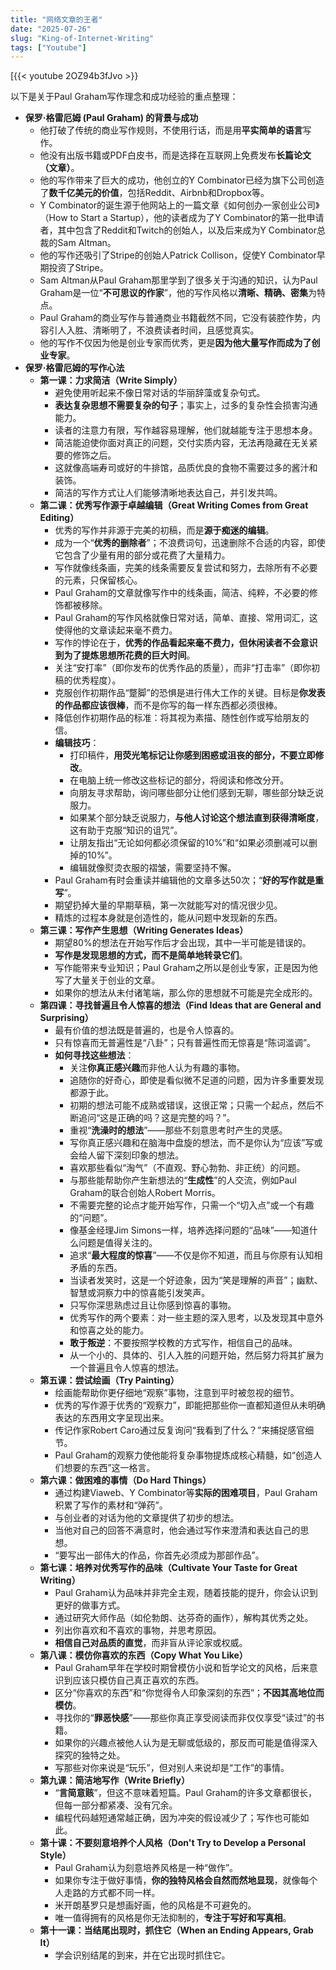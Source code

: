```yaml
---
title: "网络文章的王者"
date: "2025-07-26"
slug: "King-of-Internet-Writing"
tags: ["Youtube"]
---
```

[{{< youtube 2OZ94b3fJvo >}}


以下是关于Paul Graham写作理念和成功经验的重点整理：

- **保罗·格雷厄姆 (Paul Graham) 的背景与成功**
	- 他打破了传统的商业写作规则，不使用行话，而是用**平实简单的语言**写作。
	- 他没有出版书籍或PDF白皮书，而是选择在互联网上免费发布**长篇论文（文章）**。
	- 他的写作带来了巨大的成功，他创立的Y Combinator已经为旗下公司创造了**数千亿美元的价值**，包括Reddit、Airbnb和Dropbox等。
	- Y Combinator的诞生源于他网站上的一篇文章《如何创办一家创业公司》（How to Start a Startup），他的读者成为了Y Combinator的第一批申请者，其中包含了Reddit和Twitch的创始人，以及后来成为Y Combinator总裁的Sam Altman。
	- 他的写作还吸引了Stripe的创始人Patrick Collison，促使Y Combinator早期投资了Stripe。
	- Sam Altman从Paul Graham那里学到了很多关于沟通的知识，认为Paul Graham是一位“**不可思议的作家**”，他的写作风格以**清晰、精确、密集**为特点。
	- Paul Graham的商业写作与普通商业书籍截然不同，它没有装腔作势，内容引人入胜、清晰明了，不浪费读者时间，且感觉真实。
	- 他的写作不仅因为他是创业专家而优秀，更是**因为他大量写作而成为了创业专家**。
- **保罗·格雷厄姆的写作心法**
	- **第一课：力求简洁（Write Simply）**
		- 避免使用听起来不像日常对话的华丽辞藻或复杂句式。
		- **表达复杂思想不需要复杂的句子**；事实上，过多的复杂性会损害沟通能力。
		- 读者的注意力有限，写作越容易理解，他们就越能专注于思想本身。
		- 简洁能迫使你面对真正的问题，交付实质内容，无法再隐藏在无关紧要的修饰之后。
		- 这就像高端寿司或好的牛排馆，品质优良的食物不需要过多的酱汁和装饰。
		- 简洁的写作方式让人们能够清晰地表达自己，并引发共鸣。
	- **第二课：优秀写作源于卓越编辑（Great Writing Comes from Great Editing）**
		- 优秀的写作并非源于完美的初稿，而是**源于痴迷的编辑**。
		- 成为一个“**优秀的删除者**”；不浪费词句，迅速删除不合适的内容，即使它包含了少量有用的部分或花费了大量精力。
		- 写作就像线条画，完美的线条需要反复尝试和努力，去除所有不必要的元素，只保留核心。
		- Paul Graham的文章就像写作中的线条画，简洁、纯粹，不必要的修饰都被移除。
		- Paul Graham的写作风格就像日常对话，简单、直接、常用词汇，这使得他的文章读起来毫不费力。
		- 写作的悖论在于，**优秀的作品看起来毫不费力，但休闲读者不会意识到为了提炼思想所花费的巨大时间**。
		- 关注“安打率”（即你发布的优秀作品的质量），而非“打击率”（即你初稿的优秀程度）。
		- 克服创作初期作品“蹩脚”的恐惧是进行伟大工作的关键。目标是**你发表的作品都应该很棒**，而不是你写的每一样东西都必须很棒。
		- 降低创作初期作品的标准：将其视为素描、随性创作或写给朋友的信。
		- **编辑技巧**：
			- 打印稿件，**用荧光笔标记让你感到困惑或沮丧的部分，不要立即修改**。
			- 在电脑上统一修改这些标记的部分，将阅读和修改分开。
			- 向朋友寻求帮助，询问哪些部分让他们感到无聊，哪些部分缺乏说服力。
			- 如果某个部分缺乏说服力，**与他人讨论这个想法直到获得清晰度**，这有助于克服“知识的诅咒”。
			- 让朋友指出“无论如何都必须保留的10%”和“如果必须删减可以删掉的10%”。
			- 编辑就像熨烫衣服的褶皱，需要坚持不懈。
		- Paul Graham有时会重读并编辑他的文章多达50次；“**好的写作就是重写**”。
		- 期望扔掉大量的早期草稿，第一次就能写对的情况很少见。
		- 精炼的过程本身就是创造性的，能从问题中发现新的东西。
	- **第三课：写作产生思想（Writing Generates Ideas）**
		- 期望80%的想法在开始写作后才会出现，其中一半可能是错误的。
		- **写作是发现思想的方式，而不是简单地转录它们**。
		- 写作能带来专业知识；Paul Graham之所以是创业专家，正是因为他写了大量关于创业的文章。
		- 如果你的想法从未付诸笔端，那么你的思想就不可能是完全成形的。
	- **第四课：寻找普遍且令人惊喜的想法（Find Ideas that are General and Surprising）**
		- 最有价值的想法既是普遍的，也是令人惊喜的。
		- 只有惊喜而无普遍性是“八卦”；只有普遍性而无惊喜是“陈词滥调”。
		- **如何寻找这些想法**：
			- 关注**你真正感兴趣**而非他人认为有趣的事物。
			- 追随你的好奇心，即使是看似微不足道的问题，因为许多重要发现都源于此。
			- 初期的想法可能不成熟或错误，这很正常；只需一个起点，然后不断追问“这是正确的吗？这是完整的吗？”。
			- 重视“**洗澡时的想法**”——那些不刻意思考时产生的灵感。
			- 写你真正感兴趣和在脑海中盘旋的想法，而不是你认为“应该”写或会给人留下深刻印象的想法。
			- 喜欢那些看似“淘气”（不直观、野心勃勃、非正统）的问题。
			- 与那些能帮助你产生新想法的“**生成性**”的人交流，例如Paul Graham的联合创始人Robert Morris。
			- 不需要完整的论点才能开始写作，只需一个“切入点”或一个有趣的“问题”。
			- 像基金经理Jim Simons一样，培养选择问题的“品味”——知道什么问题是值得关注的。
			- 追求“**最大程度的惊喜**”——不仅是你不知道，而且与你原有认知相矛盾的东西。
			- 当读者发笑时，这是一个好迹象，因为“笑是理解的声音”；幽默、智慧或洞察力中的惊喜能引发笑声。
			- 只写你深思熟虑过且让你感到惊喜的事物。
			- 优秀写作的两个要素：对一些主题的深入思考，以及发现其中意外和惊喜之处的能力。
			- **敢于叛逆**：不要按照学校教的方式写作，相信自己的品味。
			- 从一个小的、具体的、引人入胜的问题开始，然后努力将其扩展为一个普遍且令人惊喜的想法。
	- **第五课：尝试绘画（Try Painting）**
		- 绘画能帮助你更仔细地“观察”事物，注意到平时被忽视的细节。
		- 优秀的写作源于优秀的“观察力”，即能把那些你一直都知道但从未明确表达的东西用文字呈现出来。
		- 传记作家Robert Caro通过反复询问“我看到了什么？”来捕捉感官细节。
		- Paul Graham的观察力使他能将复杂事物提炼成核心精髓，如“创造人们想要的东西”这一格言。
	- **第六课：做困难的事情（Do Hard Things）**
		- 通过构建Viaweb、Y Combinator等**实际的困难项目**，Paul Graham积累了写作的素材和“弹药”。
		- 与创业者的对话为他的文章提供了初步的想法。
		- 当他对自己的回答不满意时，他会通过写作来澄清和表达自己的思想。
		- “要写出一部伟大的作品，你首先必须成为那部作品”。
	- **第七课：培养对优秀写作的品味（Cultivate Your Taste for Great Writing）**
		- Paul Graham认为品味并非完全主观，随着技能的提升，你会认识到更好的做事方式。
		- 通过研究大师作品（如伦勃朗、达芬奇的画作），解构其优秀之处。
		- 列出你喜欢和不喜欢的事物，并思考原因。
		- **相信自己对品质的直觉**，而非盲从评论家或权威。
	- **第八课：模仿你喜欢的东西（Copy What You Like）**
		- Paul Graham早年在学校时期曾模仿小说和哲学论文的风格，后来意识到应该只模仿自己真正喜欢的东西。
		- 区分“你喜欢的东西”和“你觉得令人印象深刻的东西”；**不因其高地位而模仿**。
		- 寻找你的“**罪恶快感**”——那些你真正享受阅读而非仅仅享受“读过”的书籍。
		- 如果你的兴趣点被他人认为是无聊或低级的，那反而可能是值得深入探究的独特之处。
		- 写那些对你来说是“玩乐”，但对别人来说却是“工作”的事情。
	- **第九课：简洁地写作（Write Briefly）**
		- “**言简意赅**”，但这不意味着短篇。Paul Graham的许多文章都很长，但每一部分都紧凑、没有冗余。
		- 编程代码越短通常越正确，因为冲突的假设减少了；写作也可能如此。
	- **第十课：不要刻意培养个人风格（Don't Try to Develop a Personal Style）**
		- Paul Graham认为刻意培养风格是一种“做作”。
		- 如果你专注于做好事情，**你的独特风格会自然而然地显现**，就像每个人走路的方式都不同一样。
		- 米开朗基罗只是想画好画，他的风格是不可避免的。
		- 唯一值得拥有的风格是你无法抑制的，**专注于写好和写真相**。
	- **第十一课：当结尾出现时，抓住它（When an Ending Appears, Grab It）**
		- 学会识别结尾的到来，并在它出现时抓住它。
